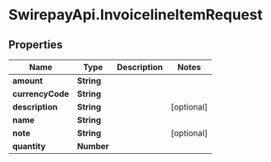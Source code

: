 # SwirepayApi.InvoicelineItemRequest

## Properties

Name | Type | Description | Notes
------------ | ------------- | ------------- | -------------
**amount** | **String** |  | 
**currencyCode** | **String** |  | 
**description** | **String** |  | [optional] 
**name** | **String** |  | 
**note** | **String** |  | [optional] 
**quantity** | **Number** |  | 


